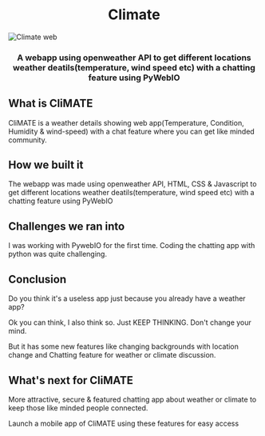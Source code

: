<h1 align="center">Climate</h1>

![Climate web](https://user-images.githubusercontent.com/46274158/135729667-ccc97142-f3b5-4ddc-a4fb-4a73804f697b.png)

<h3 align="center">A webapp using openweather API to get different locations weather deatils(temperature, wind speed etc) with a chatting feature using PyWebIO</h3>

## What is CliMATE
CliMATE is a weather details showing web app(Temperature, Condition, Humidity & wind-speed) with a chat feature where you can get like minded community.

## How we built it
The webapp was made using openweather API, HTML, CSS & Javascript to get different locations weather deatils(temperature, wind speed etc) with a chatting feature using PyWebIO

## Challenges we ran into
I was working with PywebIO for the first time. Coding the chatting app with python was quite challenging.

## Conclusion
Do you think it's a useless app just because you already have a weather app?

Ok you can think, I also think so. Just KEEP THINKING. Don't change your mind.

But it has some new features like changing backgrounds with location change and Chatting feature for weather or climate discussion.

## What's next for CliMATE
More attractive, secure & featured chatting app about weather or climate to keep those like minded people connected.

Launch a mobile app of CliMATE using these features for easy access
